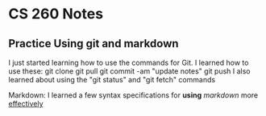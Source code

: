 # CS 260 Notes

## Practice Using git and markdown

I just started learning how to use the commands for Git. 
I learned how to use these:
  git clone
  git pull
  git commit -am "update notes"
  git push
I also learned about using the "git status" and "git fetch" commands

Markdown: I learned a few syntax specifications for **using** _markdown_ more <ins>effectively</ins>
